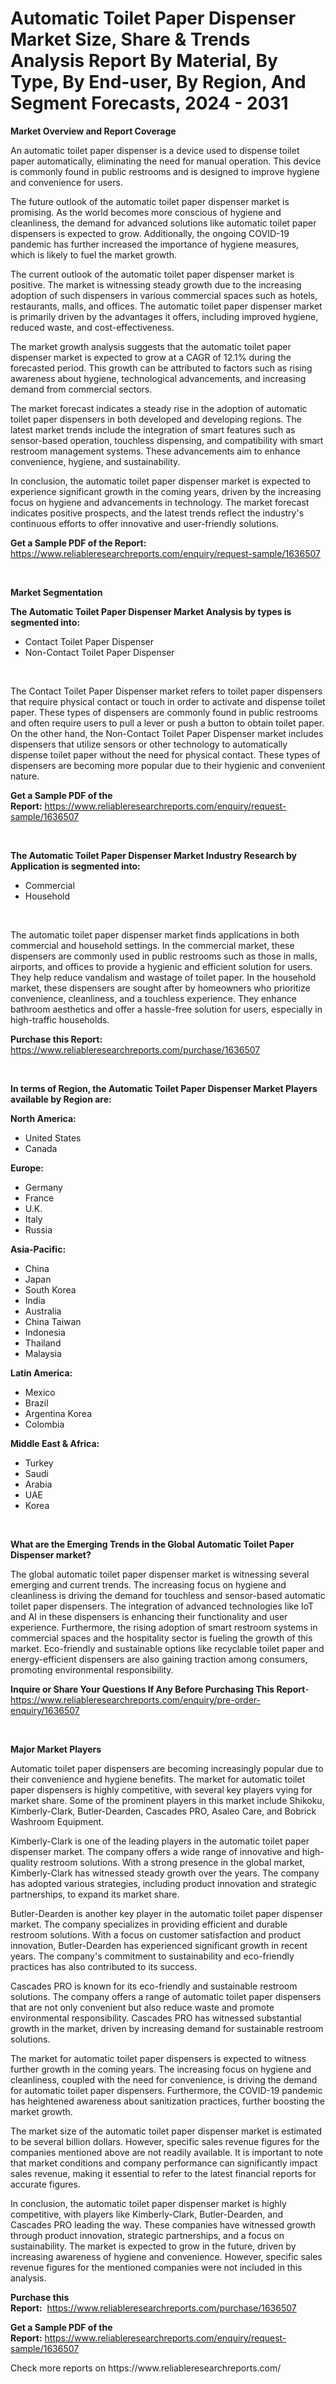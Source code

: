 <p><h1>Automatic Toilet Paper Dispenser Market Size, Share & Trends Analysis Report By Material, By Type, By End-user, By Region, And Segment Forecasts, 2024 - 2031</h1></p><p><strong>Market Overview and Report Coverage</strong></p>
<p><p>An automatic toilet paper dispenser is a device used to dispense toilet paper automatically, eliminating the need for manual operation. This device is commonly found in public restrooms and is designed to improve hygiene and convenience for users.</p><p>The future outlook of the automatic toilet paper dispenser market is promising. As the world becomes more conscious of hygiene and cleanliness, the demand for advanced solutions like automatic toilet paper dispensers is expected to grow. Additionally, the ongoing COVID-19 pandemic has further increased the importance of hygiene measures, which is likely to fuel the market growth.</p><p>The current outlook of the automatic toilet paper dispenser market is positive. The market is witnessing steady growth due to the increasing adoption of such dispensers in various commercial spaces such as hotels, restaurants, malls, and offices. The automatic toilet paper dispenser market is primarily driven by the advantages it offers, including improved hygiene, reduced waste, and cost-effectiveness.</p><p>The market growth analysis suggests that the automatic toilet paper dispenser market is expected to grow at a CAGR of 12.1% during the forecasted period. This growth can be attributed to factors such as rising awareness about hygiene, technological advancements, and increasing demand from commercial sectors.</p><p>The market forecast indicates a steady rise in the adoption of automatic toilet paper dispensers in both developed and developing regions. The latest market trends include the integration of smart features such as sensor-based operation, touchless dispensing, and compatibility with smart restroom management systems. These advancements aim to enhance convenience, hygiene, and sustainability.</p><p>In conclusion, the automatic toilet paper dispenser market is expected to experience significant growth in the coming years, driven by the increasing focus on hygiene and advancements in technology. The market forecast indicates positive prospects, and the latest trends reflect the industry's continuous efforts to offer innovative and user-friendly solutions.</p></p>
<p><strong>Get a Sample PDF of the Report:</strong> <a href="https://www.reliableresearchreports.com/enquiry/request-sample/1636507">https://www.reliableresearchreports.com/enquiry/request-sample/1636507</a></p>
<p>&nbsp;</p>
<p><strong>Market Segmentation</strong></p>
<p><strong>The Automatic Toilet Paper Dispenser Market Analysis by types is segmented into:</strong></p>
<p><ul><li>Contact Toilet Paper Dispenser</li><li>Non-Contact Toilet Paper Dispenser</li></ul></p>
<p>&nbsp;</p>
<p><p>The Contact Toilet Paper Dispenser market refers to toilet paper dispensers that require physical contact or touch in order to activate and dispense toilet paper. These types of dispensers are commonly found in public restrooms and often require users to pull a lever or push a button to obtain toilet paper. On the other hand, the Non-Contact Toilet Paper Dispenser market includes dispensers that utilize sensors or other technology to automatically dispense toilet paper without the need for physical contact. These types of dispensers are becoming more popular due to their hygienic and convenient nature.</p></p>
<p><strong>Get a Sample PDF of the Report:</strong>&nbsp;<a href="https://www.reliableresearchreports.com/enquiry/request-sample/1636507">https://www.reliableresearchreports.com/enquiry/request-sample/1636507</a></p>
<p>&nbsp;</p>
<p><strong>The Automatic Toilet Paper Dispenser Market Industry Research by Application is segmented into:</strong></p>
<p><ul><li>Commercial</li><li>Household</li></ul></p>
<p>&nbsp;</p>
<p><p>The automatic toilet paper dispenser market finds applications in both commercial and household settings. In the commercial market, these dispensers are commonly used in public restrooms such as those in malls, airports, and offices to provide a hygienic and efficient solution for users. They help reduce vandalism and wastage of toilet paper. In the household market, these dispensers are sought after by homeowners who prioritize convenience, cleanliness, and a touchless experience. They enhance bathroom aesthetics and offer a hassle-free solution for users, especially in high-traffic households.</p></p>
<p><strong>Purchase this Report:</strong>&nbsp; <a href="https://www.reliableresearchreports.com/purchase/1636507">https://www.reliableresearchreports.com/purchase/1636507</a></p>
<p>&nbsp;</p>
<p><strong>In terms of Region, the Automatic Toilet Paper Dispenser Market Players available by Region are:</strong></p>
<p>
    <p> <strong> North America: </strong>
        <ul>
            <li>United States</li>
            <li>Canada</li>
        </ul>
        </p> 
    <p> <strong> Europe: </strong>
        <ul>
            <li>Germany</li>
            <li>France</li>
            <li>U.K.</li>
            <li>Italy</li>
            <li>Russia</li>
        </ul>
        </p> 
    <p> <strong> Asia-Pacific: </strong>
        <ul>
            <li>China</li>
            <li>Japan</li>
            <li>South Korea</li>
            <li>India</li>
            <li>Australia</li>
            <li>China Taiwan</li>
            <li>Indonesia</li>
            <li>Thailand</li>
            <li>Malaysia</li>
        </ul>
        </p> 
    <p> <strong> Latin America: </strong>
        <ul>
            <li>Mexico</li>
            <li>Brazil</li>
            <li>Argentina Korea</li>
            <li>Colombia</li>
        </ul>
        </p> 
    <p> <strong> Middle East & Africa: </strong>
        <ul>
            <li>Turkey</li>
            <li>Saudi</li>
            <li>Arabia</li>
            <li>UAE</li>
            <li>Korea</li>
        </ul>
    </p>
    </p>
<p>&nbsp;</p>
<p><strong>What are the Emerging Trends in the Global Automatic Toilet Paper Dispenser market?</strong></p>
<p><p>The global automatic toilet paper dispenser market is witnessing several emerging and current trends. The increasing focus on hygiene and cleanliness is driving the demand for touchless and sensor-based automatic toilet paper dispensers. The integration of advanced technologies like IoT and AI in these dispensers is enhancing their functionality and user experience. Furthermore, the rising adoption of smart restroom systems in commercial spaces and the hospitality sector is fueling the growth of this market. Eco-friendly and sustainable options like recyclable toilet paper and energy-efficient dispensers are also gaining traction among consumers, promoting environmental responsibility.</p></p>
<p><strong>Inquire or Share Your Questions If Any Before Purchasing This Report</strong>- <a href="https://www.reliableresearchreports.com/enquiry/pre-order-enquiry/1636507">https://www.reliableresearchreports.com/enquiry/pre-order-enquiry/1636507</a></p>
<p>&nbsp;</p>
<p><strong>Major Market Players</strong></p>
<p><p>Automatic toilet paper dispensers are becoming increasingly popular due to their convenience and hygiene benefits. The market for automatic toilet paper dispensers is highly competitive, with several key players vying for market share. Some of the prominent players in this market include Shikoku, Kimberly-Clark, Butler-Dearden, Cascades PRO, Asaleo Care, and Bobrick Washroom Equipment.</p><p>Kimberly-Clark is one of the leading players in the automatic toilet paper dispenser market. The company offers a wide range of innovative and high-quality restroom solutions. With a strong presence in the global market, Kimberly-Clark has witnessed steady growth over the years. The company has adopted various strategies, including product innovation and strategic partnerships, to expand its market share.</p><p>Butler-Dearden is another key player in the automatic toilet paper dispenser market. The company specializes in providing efficient and durable restroom solutions. With a focus on customer satisfaction and product innovation, Butler-Dearden has experienced significant growth in recent years. The company's commitment to sustainability and eco-friendly practices has also contributed to its success.</p><p>Cascades PRO is known for its eco-friendly and sustainable restroom solutions. The company offers a range of automatic toilet paper dispensers that are not only convenient but also reduce waste and promote environmental responsibility. Cascades PRO has witnessed substantial growth in the market, driven by increasing demand for sustainable restroom solutions.</p><p>The market for automatic toilet paper dispensers is expected to witness further growth in the coming years. The increasing focus on hygiene and cleanliness, coupled with the need for convenience, is driving the demand for automatic toilet paper dispensers. Furthermore, the COVID-19 pandemic has heightened awareness about sanitization practices, further boosting the market growth.</p><p>The market size of the automatic toilet paper dispenser market is estimated to be several billion dollars. However, specific sales revenue figures for the companies mentioned above are not readily available. It is important to note that market conditions and company performance can significantly impact sales revenue, making it essential to refer to the latest financial reports for accurate figures.</p><p>In conclusion, the automatic toilet paper dispenser market is highly competitive, with players like Kimberly-Clark, Butler-Dearden, and Cascades PRO leading the way. These companies have witnessed growth through product innovation, strategic partnerships, and a focus on sustainability. The market is expected to grow in the future, driven by increasing awareness of hygiene and convenience. However, specific sales revenue figures for the mentioned companies were not included in this analysis.</p></p>
<p><strong>Purchase this Report:</strong>&nbsp;&nbsp;<a href="https://www.reliableresearchreports.com/purchase/1636507">https://www.reliableresearchreports.com/purchase/1636507</a></p>
<p></p>
<p><strong>Get a Sample PDF of the Report:</strong>&nbsp;<a href="https://www.reliableresearchreports.com/enquiry/request-sample/1636507">https://www.reliableresearchreports.com/enquiry/request-sample/1636507</a></p>
<p>Check more reports on https://www.reliableresearchreports.com/</p>